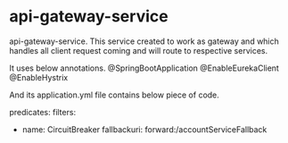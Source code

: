 # api-gateway-service
api-gateway-service.
This service created to work as gateway and which handles all client request coming and will route to respective services.

It uses below annotations.
@SpringBootApplication
@EnableEurekaClient
@EnableHystrix

And its application.yml file contains below piece of code.

predicates:
filters:
  - name: CircuitBreaker
  fallbackuri: forward:/accountServiceFallback

